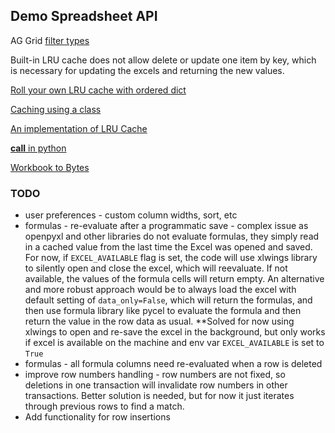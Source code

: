 ## Demo Spreadsheet API

AG Grid [filter types](https://www.ag-grid.com/javascript-data-grid/filter-provided-simple/#simple-filter-options)

Built-in LRU cache does not allow delete or update one item by key, which is necessary for updating the excels and 
returning the new values.

[Roll your own LRU cache with ordered dict](https://pastebin.com/LDwMwtp8)

[Caching using a class](https://wiki.python.org/moin/PythonDecoratorLibrary#Memoize)

[An implementation of LRU Cache](https://stackoverflow.com/posts/64816003/timeline)

[__call__ in python](https://www.geeksforgeeks.org/__call__-in-python/)

[Workbook to Bytes](https://stackoverflow.com/a/55144731/10554240)


### TODO
- user preferences - custom column widths, sort, etc
- formulas - re-evaluate after a programmatic save - complex issue as openpyxl and other libraries do not evaluate formulas,
  they simply read in a cached value from the last time the Excel was opened and saved. For now, if `EXCEL_AVAILABLE` flag is 
  set, the code will use xlwings library to silently open and close the excel, which will reevaluate. If not available, the 
  values of the formula cells will return empty. An alternative and more robust approach would be to always load the excel with 
  default setting of `data_only=False`, which will return the formulas, and then use formula library like pycel to evaluate the
  formula and then return the value in the row data as usual. 
  **Solved for now using xlwings to open and re-save the excel in the background, but only works if excel is available on the
  machine and env var `EXCEL_AVAILABLE` is set to `True`
- formulas - all formula columns need re-evaluated when a row is deleted
- improve row numbers handling - row numbers are not fixed, so deletions in one transaction will invalidate row numbers in
  other transactions. Better solution is needed, but for now it just iterates through previous rows to find a match.
- Add functionality for row insertions

